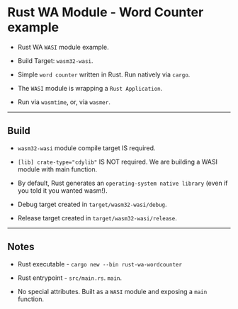 # Rust WA Module - Word Counter example

* Rust WA `WASI` module example.

* Build Target: `wasm32-wasi`.

* Simple `word counter` written in Rust. Run natively via `cargo`.

* The `WASI` module is wrapping a `Rust Application`.

* Run via `wasmtime`, or, via `wasmer`.

---

## Build 

* `wasm32-wasi` module compile target IS required.

* `[lib] crate-type="cdylib"` IS NOT required. We are building a WASI module with main function.

* By default, Rust generates an `operating-system native library` (even if you told it you wanted wasm!).
    
* Debug target created in `target/wasm32-wasi/debug`.

* Release target created in `target/wasm32-wasi/release`.

---
## Notes

* Rust executable - `cargo new --bin rust-wa-wordcounter`

* Rust entrypoint - `src/main.rs`. `main`.

* No special attributes. Built as a `WASI` module and exposing a `main` function.





